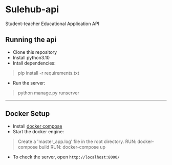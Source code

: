 # Sulehub-api

Student-teacher Educational Application API

## Running the api

 * Clone this repository
 * Install python3.10
 * Intall dependencies:
> pip install -r requirements.txt
 * Run the server:
> python manage.py runserver

-----
Docker Setup
---
 * Install [docker compose](https://docs.docker.com/compose/install/)
 * Start the docker engine:
> Create a 'master_app.log' file in the root directory.
> RUN: docker-compose build
> RUN: docker-compose up

 * To check the server, open `http://localhost:8000/`
